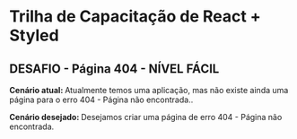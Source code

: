 # Trilha de Capacitação de React + Styled

## DESAFIO - Página 404 - NÍVEL FÁCIL

<p> <strong> Cenário atual: </strong> Atualmente temos uma aplicação, mas não existe ainda uma página para o erro 404 - Página não encontrada.. </p>
<p> <strong> Cenário desejado: </strong> Desejamos criar uma página de erro 404 - Página não encontrada. </p>
